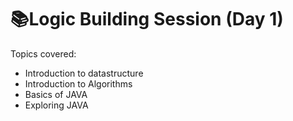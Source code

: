 # 📚Logic Building Session (Day 1)

Topics covered:

- Introduction to datastructure
- Introduction to Algorithms
- Basics of JAVA
- Exploring JAVA
